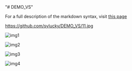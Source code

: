 "# DEMO_VS" 

For a full description of the markdown syntax, visit 
[this page](https://github.com/sylucky/DEMO_VS/edit/master/11.jpg)


https://github.com/sylucky/DEMO_VS/11.jpg
      
![img1](DEMO_VS/11.jpg)

![img2](https://github.com/sylucky/DEMO_VS/raw/master/screenshots/11.jpg)

![img3](https://github.com/sylucky/DEMO_VS/11.jpg)

![img4](https://github.com/sylucky/DEMO_VS/edit/master/11.jpg)
